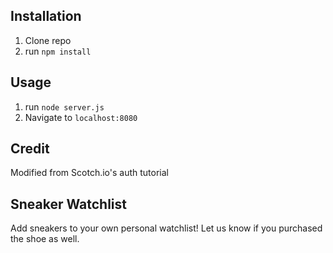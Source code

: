 ## Installation

1. Clone repo
2. run `npm install`

## Usage

1. run `node server.js`
2. Navigate to `localhost:8080`

## Credit

Modified from Scotch.io's auth tutorial

## Sneaker Watchlist 
Add sneakers to your own personal watchlist!
Let us know if you purchased the shoe as well.
